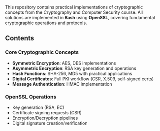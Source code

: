 This repository contains practical implementations of cryptographic concepts from the Cryptography and Computer Security course. All solutions are implemented in **Bash** using **OpenSSL**, covering fundamental cryptographic operations and protocols.

## Contents

### Core Cryptographic Concepts
- **Symmetric Encryption**: AES, DES implementations
- **Asymmetric Encryption**: RSA key generation and operations
- **Hash Functions**: SHA-256, MD5 with practical applications
- **Digital Certificates**: Full PKI workflow (CSR, X.509, self-signed certs)
- **Message Authentication**: HMAC implementation

### OpenSSL Operations
- Key generation (RSA, EC)
- Certificate signing requests (CSR)
- Encryption/Decryption pipelines
- Digital signature creation/verification

